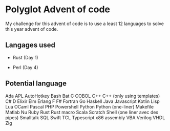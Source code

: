 # Polyglot Advent of code
My challenge for this advent of code is to use a least 12 languages to solve this year advent of code.

## Langages used
- Rust (Day 1)

- Perl (Day 4)

## Potential language
Ada
APL
AutoHotkey
Bash
Bat
C
COBOL
C++
C++ (only using templates)
C#
D
Elixir
Elm
Erlang
F
F#
Fortran
Go
Haskell
Java
Javascript
Kotlin
Lisp
Lua
OCaml
Pascal
PHP
Powershell
Python
Python (one-liner)
Makefile
Matlab
Nu
Ruby
Rust
Rust macro
Scala
Scratch
Shell (one liner avec des pipes)
Smalltalk
SQL
Swift
TCL
Typescript
x86 assembly
VBA
Verilog
VHDL
Zig